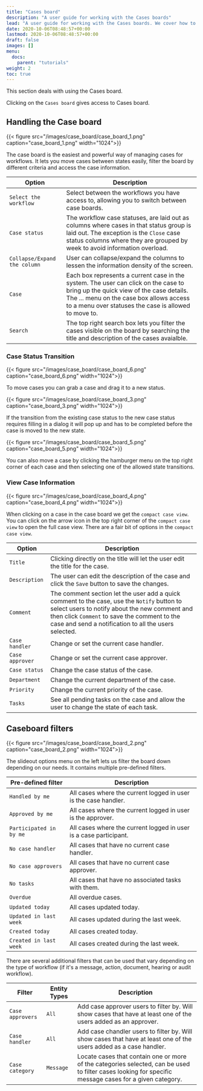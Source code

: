 ```yaml
---
title: "Cases board"
description: "A user guide for working with the Cases boards"
lead: "A user guide for working with the Cases boards. We cover how to create, update and manage Cases boards."
date: 2020-10-06T08:48:57+00:00
lastmod: 2020-10-06T08:48:57+00:00
draft: false
images: []
menu:
  docs:
    parent: "tutorials"
weight: 2
toc: true
---
```

This section deals with using the Cases board.

Clicking on the `Cases board` gives access to Cases board.

## Handling the Case board

{{< figure src="/images/case_board/case_board_1.png" caption="case_board_1.png" width="1024">}}

The case board is the easiest and powerful way of managing cases for workflows. It lets you move cases between states easily, filter the board by different criteria and access the case information.

| Option | Description |
| --- | --- |
| `Select the workflow` | Select between the workflows you have access to, allowing you to switch between case boards. |
| `Case status` | The workflow case statuses, are laid out as columns where cases in that status group is laid out. The exception is the `Close` case status columns where they are grouped by week to avoid information overload. |
| `Collapse/Expand the column` | User can collapse/expand the columns to lessen the information density of the screen. |
| `Case` | Each box represents a current case in the system. The user can click on the case to bring up the quick view of the case details. The ... menu on the case box allows access to a menu over statuses the case is allowed to move to. |
| `Search` | The top right search box lets you filter the cases visible on the board by searching the title and description of the cases avaialble.|

### Case Status Transition

{{< figure src="/images/case_board/case_board_6.png" caption="case_board_6.png" width="1024">}}

To move cases you can grab a case and drag it to a new status. 

{{< figure src="/images/case_board/case_board_3.png" caption="case_board_3.png" width="1024">}}

If the transition from the existing case status to the new case status requires filling in a dialog it will pop up and has to be completed before the case is moved to the new state.

{{< figure src="/images/case_board/case_board_5.png" caption="case_board_5.png" width="1024">}}

You can also move a case by clicking the hamburger menu on the top right corner of each case and then selecting one of the allowed state transitions.

### View Case Information

{{< figure src="/images/case_board/case_board_4.png" caption="case_board_4.png" width="1024">}}

When clicking on a case in the case board we get the `compact case view`. You can click on the arrow icon in the top right corner of the `compact case view` to open the full case view. There are a fair bit of options in the `compact case view`.

| Option | Description |
| --- | --- |
| `Title` | Clicking directly on the title will let the user edit the title for the case. |
| `Description` | The user can edit the description of the case and click the `Save` button to save the changes. |
| `Comment` | The comment section let the user add a quick comment to the case, use the `Notify` button to select users to notify about the new comment and then click `Comment` to save the comment to the case and send a notification to all the users selected. |
| `Case handler` | Change or set the current case handler. |
| `Case approver` | Change or set the current case approver. |
| `Case status` | Change the case status of the case. |
| `Department` | Change the current department of the case. |
| `Priority` | Change the current priority of the case. |
| `Tasks` | See all pending tasks on the case and allow the user to change the state of each task. |

## Caseboard filters

{{< figure src="/images/case_board/case_board_2.png" caption="case_board_2.png" width="1024">}}

The slideout options menu on the left lets us filter the board down depending on our needs. It contains multiple pre-defined filters.

| Pre-defined filter | Description |
| --- | --- |
| `Handled by me` | All cases where the current logged in user is the case handler. |
| `Approved by me` | All cases where the current logged in user is the approver. |
| `Participated in by me` | All cases where the current logged in user is a case participant. |
| `No case handler` | All cases that have no current case handler. |
| `No case approvers` | All cases that have no current case approver. |
| `No tasks` | All cases that have no associated tasks with them. |
| `Overdue` | All overdue cases. |
| `Updated today` | All cases updated today. |
| `Updated in last week` | All cases updated during the last week. |
| `Created today` | All cases created today. |
| `Created in last week` | All cases created during the last week. |

There are several additional filters that can be used that vary depending on the type of workflow (if it's a message, action, document, hearing or audit workflow).

| Filter | Entity Types | Description |
| --- | --- | --- |
| `Case approvers` | `All` | Add case approver users to filter by. Will show cases that have at least one of the users added as an approver. |
| `Case handler` | `All` | Add case chandler users to filter by. Will show cases that have at least one of the users added as a case handler. |
| `Case category` | `Message` | Locate cases that contain one or more of the categories selected, can be used to filter cases looking for specific message cases for a given category. |
